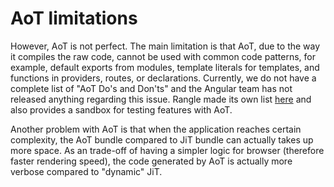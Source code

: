 # AoT limitations
However, AoT is not perfect. The main limitation is that AoT, due to the way it compiles the raw code, cannot be used with common code patterns, for example, default exports from modules, template literals for templates, and functions in providers, routes, or declarations. Currently, we do not have a complete list of "AoT Do's and Don'ts" and the Angular team has not released anything regarding this issue. Rangle made its own list [here](https://github.com/rangle/angular-2-aot-sandbox) and also provides a sandbox for testing features with AoT.

Another problem with AoT is that when the application reaches certain complexity, the AoT bundle compared to JiT bundle can actually takes up more space. As an trade-off of having a simpler logic for browser (therefore faster rendering speed), the code generated by AoT is actually more verbose compared to "dynamic" JiT.

